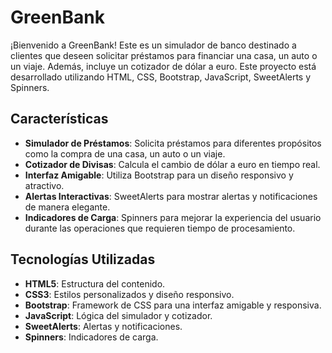 # GreenBank

¡Bienvenido a GreenBank! Este es un simulador de banco destinado a clientes que deseen solicitar préstamos para financiar una casa, un auto o un viaje. Además, incluye un cotizador de dólar a euro. Este proyecto está desarrollado utilizando HTML, CSS, Bootstrap, JavaScript, SweetAlerts y Spinners.

## Características

- **Simulador de Préstamos**: Solicita préstamos para diferentes propósitos como la compra de una casa, un auto o un viaje.
- **Cotizador de Divisas**: Calcula el cambio de dólar a euro en tiempo real.
- **Interfaz Amigable**: Utiliza Bootstrap para un diseño responsivo y atractivo.
- **Alertas Interactivas**: SweetAlerts para mostrar alertas y notificaciones de manera elegante.
- **Indicadores de Carga**: Spinners para mejorar la experiencia del usuario durante las operaciones que requieren tiempo de procesamiento.

## Tecnologías Utilizadas

- **HTML5**: Estructura del contenido.
- **CSS3**: Estilos personalizados y diseño responsivo.
- **Bootstrap**: Framework de CSS para una interfaz amigable y responsiva.
- **JavaScript**: Lógica del simulador y cotizador.
- **SweetAlerts**: Alertas y notificaciones.
- **Spinners**: Indicadores de carga.
